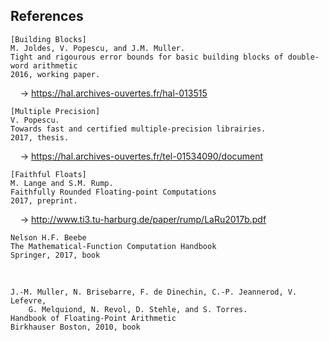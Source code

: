 ## References


```
[Building Blocks]
M. Joldes, V. Popescu, and J.M. Muller.
Tight and rigourous error bounds for basic building blocks of double-word arithmetic
2016, working paper.
```
&nbsp; &nbsp; &rarr;  https://hal.archives-ouvertes.fr/hal-013515      
```
[Multiple Precision]
V. Popescu.
Towards fast and certified multiple-precision librairies.
2017, thesis.
```
&nbsp; &nbsp; &rarr;  https://hal.archives-ouvertes.fr/tel-01534090/document      

```
[Faithful Floats]
M. Lange and S.M. Rump.
Faithfully Rounded Floating-point Computations
2017, preprint.
```
&nbsp; &nbsp; &rarr;  http://www.ti3.tu-harburg.de/paper/rump/LaRu2017b.pdf      


```
Nelson H.F. Beebe
The Mathematical-Function Computation Handbook
Springer, 2017, book
```
&nbsp;

```
J.-M. Muller, N. Brisebarre, F. de Dinechin, C.-P. Jeannerod, V. Lefevre,
    G. Melquiond, N. Revol, D. Stehle, and S. Torres.
Handbook of Floating-Point Arithmetic
Birkhauser Boston, 2010, book
```
&nbsp;
